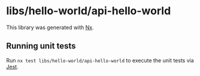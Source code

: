 # libs/hello-world/api-hello-world

This library was generated with [Nx](https://nx.dev).

## Running unit tests

Run `nx test libs/hello-world/api-hello-world` to execute the unit tests via [Jest](https://jestjs.io).
